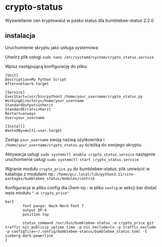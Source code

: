 # crypto-status
Wyświetlanie cen kryptowalut w pasku status dla bumblebee-status 2.2.0

## instalacja
Uruchomienie skryptu jako usługa systemowa:

Utwórz plik usługi `sudo nano /etc/systemd/system/crypto_status.service`

Wpisz następującą konfigurację do pliku:
```
[Unit]
Description=My Python Script
After=network.target

[Service]
ExecStart=/usr/bin/python3 /home/your_username/crypto_status.py
WorkingDirectory=/home/your_username
StandardOutput=inherit
StandardError=inherit
Restart=always
User=your_username

[Install]
WantedBy=multi-user.target
```

Zastąp `your_username` swoją nazwą użytkownika i `/home/your_username/crypto_status.py` ścieżką do swojego skryptu.

Aktywacja usługi `sudo systemctl enable crypto_status.service` następnie uruchomienie usługi 
`sudo systemctl start crypto_status.service`

Wgranie modułu `crypto_price.py` do bumblebee-status:
plik umieścić w katalogu z modułami np.:
`/home/pc/.local/lib/python3.11/site-packages/bumblebee_status/modules/contrib`

Konfiguracja w pliku config dla i3wm np.:
w pliku `config` w sekcji bar dodać wpis modułu `"-m crypto_price"`
```
bar{
        font pango: Hack Nerd Font 7
        output DP-4
        position top

        status_command /usr/bin/bumblebee-status -m crypto_price git traffic nic publicip uptime time -p nic.exclude=lo -p traffic.exclude -p configfile=~/.config/bumblebee-status/bumblebee_status.toml -t iceberg-dark-powerline 
}
```

